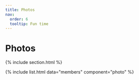 ```yaml
---
title: Photos
nav:
  order: 6
  tooltip: Fun time  
---
```


# <i class="fas fa-users"></i>Photos


{% include section.html %}

{% include list.html data="members" component="photo" %}


